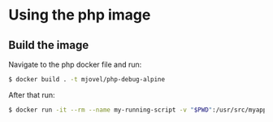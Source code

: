 # Using the php image #
## Build the image ##
Navigate to the php docker file and run:
```bash
$ docker build . -t mjovel/php-debug-alpine
```

After that run:

```bash
$ docker run -it --rm --name my-running-script -v "$PWD":/usr/src/myapp -w /usr/src/myapp mjovel/php-debug-alpine php helloWorld.php
```
